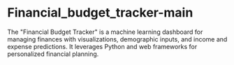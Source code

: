 # Financial_budget_tracker-main
The "Financial Budget Tracker" is a machine learning dashboard for managing finances with visualizations, demographic inputs, and income and expense predictions. It leverages Python and web frameworks for personalized financial planning.
